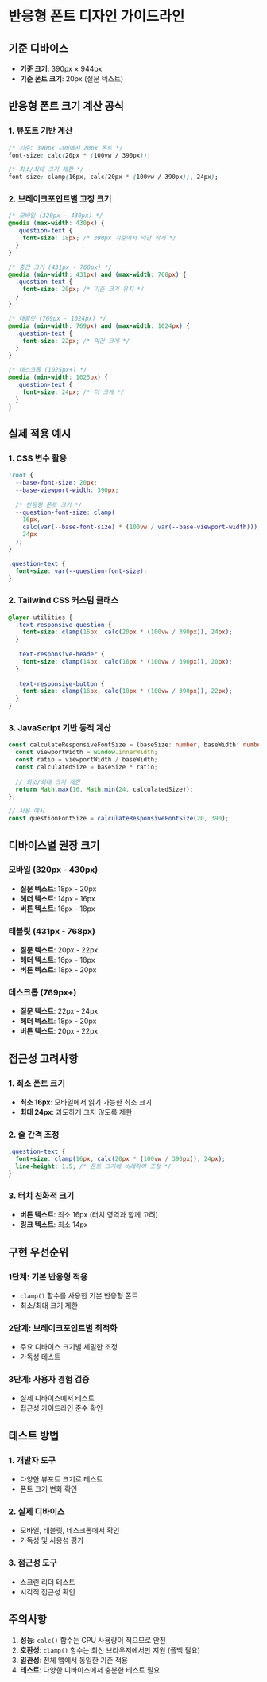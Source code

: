 # 반응형 폰트 디자인 가이드라인

## 기준 디바이스
- **기준 크기**: 390px × 944px
- **기준 폰트 크기**: 20px (질문 텍스트)

## 반응형 폰트 크기 계산 공식

### 1. 뷰포트 기반 계산
```css
/* 기준: 390px 너비에서 20px 폰트 */
font-size: calc(20px * (100vw / 390px));

/* 최소/최대 크기 제한 */
font-size: clamp(16px, calc(20px * (100vw / 390px)), 24px);
```

### 2. 브레이크포인트별 고정 크기
```css
/* 모바일 (320px - 430px) */
@media (max-width: 430px) {
  .question-text {
    font-size: 18px; /* 390px 기준에서 약간 작게 */
  }
}

/* 중간 크기 (431px - 768px) */
@media (min-width: 431px) and (max-width: 768px) {
  .question-text {
    font-size: 20px; /* 기준 크기 유지 */
  }
}

/* 태블릿 (769px - 1024px) */
@media (min-width: 769px) and (max-width: 1024px) {
  .question-text {
    font-size: 22px; /* 약간 크게 */
  }
}

/* 데스크톱 (1025px+) */
@media (min-width: 1025px) {
  .question-text {
    font-size: 24px; /* 더 크게 */
  }
}
```

## 실제 적용 예시

### 1. CSS 변수 활용
```css
:root {
  --base-font-size: 20px;
  --base-viewport-width: 390px;
  
  /* 반응형 폰트 크기 */
  --question-font-size: clamp(
    16px, 
    calc(var(--base-font-size) * (100vw / var(--base-viewport-width))), 
    24px
  );
}

.question-text {
  font-size: var(--question-font-size);
}
```

### 2. Tailwind CSS 커스텀 클래스
```css
@layer utilities {
  .text-responsive-question {
    font-size: clamp(16px, calc(20px * (100vw / 390px)), 24px);
  }
  
  .text-responsive-header {
    font-size: clamp(14px, calc(16px * (100vw / 390px)), 20px);
  }
  
  .text-responsive-button {
    font-size: clamp(16px, calc(18px * (100vw / 390px)), 22px);
  }
}
```

### 3. JavaScript 기반 동적 계산
```typescript
const calculateResponsiveFontSize = (baseSize: number, baseWidth: number = 390) => {
  const viewportWidth = window.innerWidth;
  const ratio = viewportWidth / baseWidth;
  const calculatedSize = baseSize * ratio;
  
  // 최소/최대 크기 제한
  return Math.max(16, Math.min(24, calculatedSize));
};

// 사용 예시
const questionFontSize = calculateResponsiveFontSize(20, 390);
```

## 디바이스별 권장 크기

### 모바일 (320px - 430px)
- **질문 텍스트**: 18px - 20px
- **헤더 텍스트**: 14px - 16px
- **버튼 텍스트**: 16px - 18px

### 태블릿 (431px - 768px)
- **질문 텍스트**: 20px - 22px
- **헤더 텍스트**: 16px - 18px
- **버튼 텍스트**: 18px - 20px

### 데스크톱 (769px+)
- **질문 텍스트**: 22px - 24px
- **헤더 텍스트**: 18px - 20px
- **버튼 텍스트**: 20px - 22px

## 접근성 고려사항

### 1. 최소 폰트 크기
- **최소 16px**: 모바일에서 읽기 가능한 최소 크기
- **최대 24px**: 과도하게 크지 않도록 제한

### 2. 줄 간격 조정
```css
.question-text {
  font-size: clamp(16px, calc(20px * (100vw / 390px)), 24px);
  line-height: 1.5; /* 폰트 크기에 비례하여 조정 */
}
```

### 3. 터치 친화적 크기
- **버튼 텍스트**: 최소 16px (터치 영역과 함께 고려)
- **링크 텍스트**: 최소 14px

## 구현 우선순위

### 1단계: 기본 반응형 적용
- `clamp()` 함수를 사용한 기본 반응형 폰트
- 최소/최대 크기 제한

### 2단계: 브레이크포인트별 최적화
- 주요 디바이스 크기별 세밀한 조정
- 가독성 테스트

### 3단계: 사용자 경험 검증
- 실제 디바이스에서 테스트
- 접근성 가이드라인 준수 확인

## 테스트 방법

### 1. 개발자 도구
- 다양한 뷰포트 크기로 테스트
- 폰트 크기 변화 확인

### 2. 실제 디바이스
- 모바일, 태블릿, 데스크톱에서 확인
- 가독성 및 사용성 평가

### 3. 접근성 도구
- 스크린 리더 테스트
- 시각적 접근성 확인

## 주의사항

1. **성능**: `calc()` 함수는 CPU 사용량이 적으므로 안전
2. **호환성**: `clamp()` 함수는 최신 브라우저에서만 지원 (폴백 필요)
3. **일관성**: 전체 앱에서 동일한 기준 적용
4. **테스트**: 다양한 디바이스에서 충분한 테스트 필요
